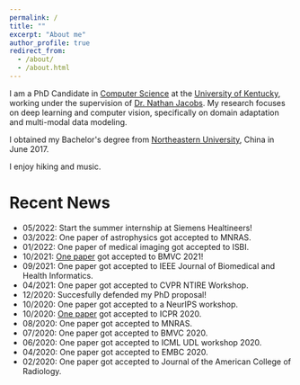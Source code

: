 ```yaml
---
permalink: /
title: ""
excerpt: "About me"
author_profile: true
redirect_from: 
  - /about/
  - /about.html
---
```


I am a PhD Candidate in [Computer Science](https://www.engr.uky.edu/research-faculty/departments/computer-science/) at the [University of Kentucky](https://www.uky.edu/), working under the supervision of [Dr. Nathan Jacobs](https://jacobsn.github.io/). My research focuses on deep learning and computer vision, specifically on domain adaptation and multi-modal data modeling.

I obtained my Bachelor's degree from [Northeastern University](https://neu.edu.cn/), China in June 2017.

I enjoy hiking and music.


Recent News
======
* 05/2022: Start the summer internship at Siemens Healtineers!
* 03/2022: One paper of astrophysics got accepted to MNRAS.
* 01/2022: One paper of medical imaging got accepted to ISBI.
* 10/2021: [One paper](https://yuzhang03.github.io/dfa-ssda/) got accepted to BMVC 2021!
* 09/2021: One paper got accepted to IEEE Journal of Biomedical and Health Informatics.
* 04/2021: One paper got accepted to CVPR NTIRE Workshop.
* 12/2020: Succesfully defended my PhD proposal!
* 10/2020: One paper got accepted to a NeurIPS workshop.
* 10/2020: [One paper](https://yuzhang03.github.io/icpr2020/galaxy.html) got accepted to ICPR 2020.
* 08/2020: One paper got accepted to MNRAS.
* 07/2020: One paper got accepted to BMVC 2020.
* 06/2020: One paper got accepted to ICML UDL workshop 2020.
* 04/2020: One paper got accepted to EMBC 2020.
* 02/2020: One paper got accepted to Journal of the American College of Radiology.

<!-- * 12/2019: Gave an oral presentation at IEEE BigData LiDAR Workshop 2019, Los Angeles, California.
* 11/2019: One paper got accepted to the LiDAR workshop at IEEE BigData 2019.
* 10/2019: Two papers got accepted to BIBM 2019.
* 09/2019: Gave an oral presentation at C-MIMI 2019, Austin, Texas.
* 08/2019: A scientific abstract got accepted for oral presentation at C-MIMI 2019.
* 07/2019: A scientific abstract got accepted for oral presentation at RSNA 2019.  -->

<!-- Publications
======
1. Yuany
1. Gongbo Liang, **Yu Zhang**, Xiaoqin Wang, Nathan Jacobs. "Improved Trainable Calibration Method for Neural Networks on Medical Imaging Classification". In The British Machine Vision Conference (BMVC), 2020.
1. Gongbo Liang, **Yu Zhang**, Nathan Jacobs. "Neural Network Calibration for Medical Imaging Classification Using DCA Regularization". In International Conference of Machine Learning (ICML) workshop: Uncertainty and Robustness in Deep Learning, 2020.
1. Gongbo Liang, Xiaoqin Wang, **Yu Zhang**, Nathan Jacobs. "Weakly-Supervised Self-Training for Breast Cancer Localization". In Annual International Conference of the IEEE Engineering in Medicine and Biology Society (EMBC), 2020.
1. Xiaoqin Wang, Gongbo Liang, **Yu Zhang**, Hunter Blanton, Zachary Bessinger, Nathan Jacobs. "Inconsistent Performance of Deep Learning Models on Mammogram Classification". In Journal of the American College of Radiology, 2020.
1. **Yu Zhang**, Gongbo Liang, Tawfiq Salem, Nathan Jacobs.  "Defense-PointNet: Protecting Point-Net Against Adversarial Attacks". In IEEE International Conference on Big Data (BigData) Workshop: The Next Frontier of Big Data From LiDAR, 2019. [[arXiv]](https://arxiv.org/abs/2002.11881)
1. **Yu Zhang**, Xiaoqin Wang, Hunter Blanton, Gongbo Liang, Xin Xing, Nathan Jacobs. "2D Convolutional Neural Networks for 3D Digital Breast Tomosynthesis Classification". In IEEE International Conference of Bioinformatics and Biomedicine (BIBM), 2019. [[arXiv]](https://arxiv.org/abs/2002.12314)
1. Gongbo Liang, Xiaoqin Wang, **Yu Zhang**, Xin Xing, Hunter Blanton, Tawfiq Salem, Nathan Jacobs. "Joint 2D-3D Breast Cancer Classification". In IEEE International Conference of Bioinformatics and Biomedicine (BIBM), 2019. [[arXiv]](https://arxiv.org/abs/2002.12392)
1. Gongbo Liang, **Yu Zhang**, Jinze Liu, Nathan Jacobs, Xiaoqin Wang. "Training Deep Learning Models as Radiologists: Breast Cancer Classification Using Combined Whole 2D Mammography and Full Volume Digital Breast Tomosynthesis". In Radiological Society of North America 105th Scientific Assembly and Annual Meeting (RSNA), 2019. [Abstract]
1. **Yu Zhang**, Gongbo Liang, Nathan Jacobs, Xiaoqin Wang. "Unsupervised Domain Adaptation for Mammogram Image Classification: A Promising Tool for Model Generalization". In Conference on Machine Intelligence in Medical Imaging (C-MIMI), 2019. [[arXiv]](https://arxiv.org/abs/2003.01111) -->

